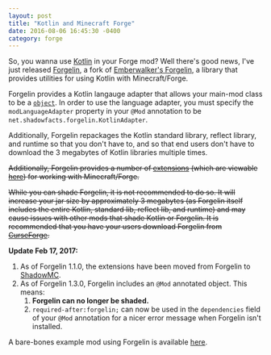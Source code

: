 ```yaml
---
layout: post
title: "Kotlin and Minecraft Forge"
date: 2016-08-06 16:45:30 -0400
category: forge
---
```


So, you wanna use [Kotlin][] in your Forge mod? Well there's good news, I've just released [Forgelin][], a fork of [Emberwalker's Forgelin][EWForgelin], a library that provides utilities for using Kotlin with Minecraft/Forge. 

Forgelin provides a Kotlin langauge adapter that allows your main-mod class to be a [`object`][KotlinObject]. In order to use the language adapter, you must specify the `modLanguageAdapter` property in your `@Mod` annotation to be `net.shadowfacts.forgelin.KotlinAdapter`.

Additionally, Forgelin repackages the Kotlin standard library, reflect library, and runtime so that you don't have to, and so that end users don't have to download the 3 megabytes of Kotlin libraries multiple times.

~~Additionally, Forgelin provides a number of [extensions][KotlinExtensions] (which are viewable [here][ExtensionsList]) for working with Minecraft/Forge.~~

~~While you can shade Forgelin, it is not recommended to do so. It will increase your jar size by approximately 3 megabytes (as Forgelin itself includes the entire Kotlin, standard lib, reflect lib, and runtime) and may cause issues with other mods that shade Kotlin or Forgelin. It is recommended that you have your users download Forgelin from [CurseForge][].~~

**Update Feb 17, 2017:** 

1. As of Forgelin 1.1.0, the extensions have been moved from Forgelin to [ShadowMC][].
2. As of Forgelin 1.3.0, Forgelin includes an `@Mod` annotated object. This means:
   1. **Forgelin can no longer be shaded.**
   2. `required-after:forgelin;` can now be used in the `dependencies` field of your `@Mod` annotation for a nicer error message when Forgelin isn't installed.


A bare-bones example mod using Forgelin is available [here][example].

[Kotlin]: https://kotlinlang.org/
[Forgelin]: https://github.com/shadowfacts/Forgelin
[EWForgelin]: https://github.com/Emberwalker/Forgelin
[KotlinObject]: https://kotlinlang.org/docs/reference/object-declarations.html
[KotlinExtensions]: https://kotlinlang.org/docs/reference/extensions.html
[ExtensionsList]: https://github.com/shadowfacts/Forgelin/tree/master/src/main/kotlin/net/shadowfacts/forgelin/extensions
[ShadowMC]: https://github.com/shadowfacts/ShadowMC/tree/1.11.2/src/main/kotlin/net/shadowfacts/forgelin/extensions
[CurseForge]: https://minecraft.curseforge.com/projects/shadowfacts-forgelin
[example]: https://github.com/shadowfacts/ForgelinExample
